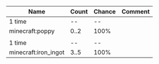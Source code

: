 | Name                 | Count | Chance | Comment |
| -------------------- | ----- | ------ | ------- |
| 1 time               |    -- |     -- |         |
| minecraft:poppy      |  0..2 |   100% |         |
|                      |       |        |         |
| 1 time               |    -- |     -- |         |
| minecraft:iron_ingot |  3..5 |   100% |         |